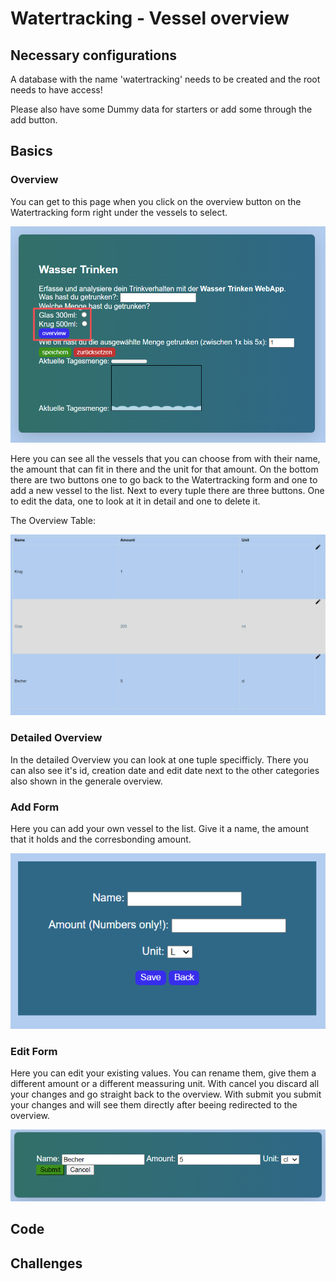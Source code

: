 # Watertracking - Vessel overview

## Necessary configurations

A database with the name 'watertracking' needs to be created and the root needs to have access!

Please also have some Dummy data for starters or add some through the add button.

## Basics

### Overview

You can get to this page when you click on the overview button on the Watertracking form right under the vessels to select. 

![Get to Overview](./public/resource/GetToOverview.png)

Here you can see all the vessels that you can choose from with their name, the amount that can fit in there and the unit for that amount. On the bottom there are two buttons one to go back to the Watertracking form and one to add a new vessel to the list. Next to every tuple there are three buttons. One to edit the data, one to look at it in detail and one to delete it.

The Overview Table:

![Overview Table](./public/resource/OverviewTable.png)

### Detailed Overview

In the detailed Overview you can look at one tuple specifficly. There you can also see it's id, creation date and edit date next to the other categories also shown in the generale overview.

### Add Form

Here you can add your own vessel to the list. Give it a name, the amount that it holds and the corresbonding amount.

![Add Form](./public/resource/AddForm.png)

### Edit Form

Here you can edit your existing values. You can rename them, give them a different amount or a different meassuring unit. With cancel you discard all your changes and go straight back to the overview. With submit you submit your changes and will see them directly after beeing redirected to the overview. 

![Edit Form](./public/resource/EditForm.png)

## Code

## Challenges